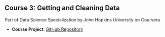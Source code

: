## Course 3: Getting and Cleaning Data
Part of Data Science Specialization by John Hopkins University on Coursera

* <b>Course Project</b>: <a href="https://github.com/xujiachang1024/CleaningData_Project">GitHub Repository</a>
